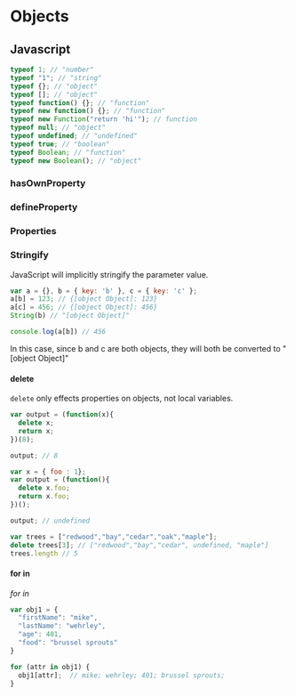 # Objects

## Javascript

```JavaScript
typeof 1; // "number"
typeof "1"; // "string"
typeof {}; // "object"
typeof []; // "object"
typeof function() {}; // "function"
typeof new function() {}; // "function"
typeof new Function("return 'hi'"); // function
typeof null; // "object"
typeof undefined; // "undefined"
typeof true; // "boolean"
typeof Boolean; // "function"
typeof new Boolean(); // "object"
```

### hasOwnProperty

### defineProperty

### Properties

### Stringify

JavaScript will implicitly stringify the parameter value.

```JavaScript
var a = {}, b = { key: 'b' }, c = { key: 'c' };
a[b] = 123; // {[object Object]: 123}
a[c] = 456; // {[object Object]: 456}
String(b) // "[object Object]"

console.log(a[b]) // 456

```

In this case, since b and c are both objects, they will both be converted to "[object Object]"

#### delete

`delete` only effects properties on objects, not local variables.
```JavaScript
var output = (function(x){
  delete x;
  return x;
})(8);

output; // 8

var x = { foo : 1};
var output = (function(){
  delete x.foo;
  return x.foo;
})();

output; // undefined

var trees = ["redwood","bay","cedar","oak","maple"];
delete trees[3]; // ["redwood","bay","cedar", undefined, "maple"]
trees.length // 5
```

#### for in

_for in_
```JavaScript
var obj1 = {
  "firstName": "mike",
  "lastName": "wehrley",
  "age": 401,
  "food": "brussel sprouts"
}

for (attr in obj1) {
  obj1[attr];  // mike; wehrley; 401; brussel sprouts;
}
```
